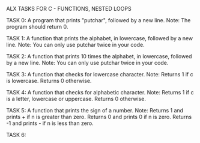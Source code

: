 ALX TASKS FOR C - FUNCTIONS, NESTED LOOPS

TASK 0: A program that prints "putchar", followed by a new line.
Note: The program should return 0.

TASK 1: A function that prints the alphabet, in lowercase, followed by a new line.
Note: You can only use putchar twice in your code.

TASK 2: A function that prints 10 times the alphabet, in lowercase, followed by a new line.
Note: You can only use putchar twice in your code.

TASK 3: A function that checks for lowercase character.
Note: Returns 1 if c is lowercase. Returns 0 otherwise.

TASK 4: A function that checks for alphabetic character.
Note: Returns 1 if c is a letter, lowercase or uppercase. Returns 0 otherwise.

TASK 5: A function that prints the sign of a number.
Note: Returns 1 and prints + if n is greater than zero. Returns 0 and prints 0 if n is zero. Returns -1 and prints - if n is less than zero.

TASK 6: 
